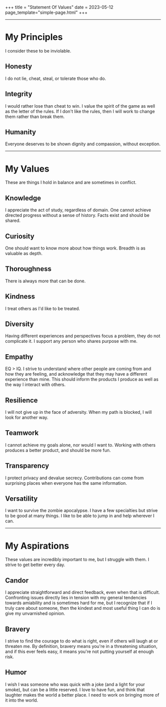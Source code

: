 +++
title = "Statement Of Values"
date = 2023-05-12
page_template="simple-page.html"
+++

---

# My Principles

I consider these to be inviolable.

## Honesty
I do not lie, cheat, steal, or tolerate those who do.

## Integrity
I would rather lose than cheat to win. I value the spirit of the game as well as the letter of the rules. If I don't like the rules, then I will work to change them rather than break them.

## Humanity
Everyone deserves to be shown dignity and compassion, without exception.

---

# My Values
These are things I hold in balance and are sometimes in conflict.

## Knowledge
I appreciate the act of study, regardless of domain. One cannot achieve directed progress without a sense of history. Facts exist and should be shared.

## Curiosity
One should want to know more about how things work. Breadth is as valuable as depth.

## Thoroughness
There is always more that can be done.

## Kindness
I treat others as I'd like to be treated. 

## Diversity
Having different experiences and perspectives focus a problem, they do not complicate it. I support any person who shares purpose with me.

## Empathy
EQ > IQ. I strive to understand where other people are coming from and how they are feeling, and acknowledge that they may have a different experience than mine. This should inform the products I produce as well as the way I interact with others.

## Resilience
I will not give up in the face of adversity. When my path is blocked, I will look for another way.

## Teamwork
I cannot achieve my goals alone, nor would I want to. Working with others produces a better product, and should be more fun.

## Transparency
I protect privacy and devalue secrecy. Contributions can come from surprising places when everyone has the same information. 

## Versatility
I want to survive the zombie apocalypse. I have a few specialties but strive to be good at many things. I like to be able to jump in and help wherever I can.

---

# My Aspirations
These values are incredibly important to me, but I struggle with them. I strive to get better every day.

## Candor
I appreciate straightforward and direct feedback, even when that is difficult. Confronting issues directly lies in tension with my general tendencies towards amiability and is sometimes hard for me, but I recognize that if I truly care about someone, then the kindest and most useful thing I can do is give my unvarnished opinion.

## Bravery
I strive to find the courage to do what is right, even if others will laugh at or threaten me. By definition, bravery means you're in a threatening situation, and if this ever feels easy, it means you're not putting yourself at enough risk.

## Humor
I wish I was someone who was quick with a joke (and a light for your smoke), but can be a little reserved. I love to have fun, and think that laughter makes the world a better place. I need to work on bringing more of it into the world.
